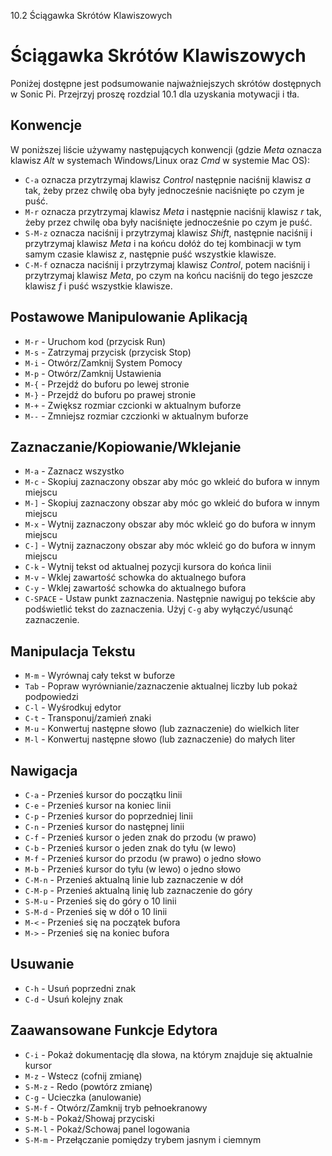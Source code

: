 10.2 Ściągawka Skrótów Klawiszowych

# Ściągawka Skrótów Klawiszowych

Poniżej dostępne jest podsumowanie najważniejszych skrótów dostępnych 
w Sonic Pi. Przejrzyj proszę rozdzial 10.1 dla uzyskania motywacji 
i tła.

## Konwencje

W poniższej liście używamy następujących konwencji (gdzie *Meta* oznacza klawisz 
*Alt* w systemach Windows/Linux oraz *Cmd* w systemie Mac OS):

* `C-a` oznacza przytrzymaj klawisz *Control* następnie naciśnij klawisz *a* tak, żeby przez chwilę oba były jednocześnie 
  naciśnięte po czym je puść.
* `M-r` oznacza przytrzymaj klawisz *Meta* i następnie naciśnij klawisz *r* tak, żeby przez chwilę oba były naciśnięte 
  jednocześnie po czym je puść.
* `S-M-z` oznacza naciśnij i przytrzymaj klawisz *Shift*, następnie naciśnij i przytrzymaj klawisz *Meta* i na końcu 
  dołóż do tej kombinacji w tym samym czasie klawisz *z*, następnie puść wszystkie klawisze.
* `C-M-f` oznacza naciśnij i przytrzymaj klawisz *Control*, potem naciśnij i przytrzymaj klawisz *Meta*, po czym 
  na końcu naciśnij do tego jeszcze klawisz *f* i puść wszystkie klawisze.

## Postawowe Manipulowanie Aplikacją

* `M-r` - Uruchom kod (przycisk Run)
* `M-s` - Zatrzymaj przycisk (przycisk Stop)
* `M-i` - Otwórz/Zamknij System Pomocy
* `M-p` - Otwórz/Zamknij Ustawienia
* `M-{` - Przejdź do buforu po lewej stronie
* `M-}` - Przejdź do buforu po prawej stronie
* `M-+` - Zwiększ rozmiar czcionki w aktualnym buforze
* `M--` - Zmniejsz rozmiar czczionki w aktualnym buforze

## Zaznaczanie/Kopiowanie/Wklejanie

* `M-a`     - Zaznacz wszystko
* `M-c`     - Skopiuj zaznaczony obszar aby móc go wkleić do bufora w innym miejscu
* `M-]`     - Skopiuj zaznaczony obszar aby móc go wkleić do bufora w innym miejscu
* `M-x`     - Wytnij zaznaczony obszar aby móc wkleić go do bufora w innym miejscu
* `C-]`     - Wytnij zaznaczony obszar aby móc wkleić go do bufora w innym miejscu
* `C-k`     - Wytnij tekst od aktualnej pozycji kursora do końca linii
* `M-v`     - Wklej zawartość schowka do aktualnego bufora
* `C-y`     - Wklej zawartość schowka do aktualnego bufora
* `C-SPACE` - Ustaw punkt zaznaczenia. Następnie nawiguj po tekście aby podświetlić tekst do zaznaczenia. 
              Użyj `C-g` aby wyłączyć/usunąć zaznaczenie.


## Manipulacja Tekstu

* `M-m` - Wyrównaj cały tekst w buforze
* `Tab` - Popraw wyrównianie/zaznaczenie aktualnej liczby lub pokaż podpowiedzi
* `C-l` - Wyśrodkuj edytor
* `C-t` - Transponuj/zamień znaki
* `M-u` - Konwertuj następne słowo (lub zaznaczenie) do wielkich liter
* `M-l` - Konwertuj następne słowo (lub zaznaczenie) do małych liter


## Nawigacja

* `C-a`   - Przenieś kursor do początku linii
* `C-e`   - Przenieś kursor na koniec linii
* `C-p`   - Przenieś kursor do poprzedniej linii
* `C-n`   - Przenieś kursor do następnej linii
* `C-f`   - Przenieś kursor o jeden znak do przodu (w prawo)
* `C-b`   - Przenieś kursor o jeden znak do tyłu (w lewo)
* `M-f`   - Przenieś kursor do przodu (w prawo) o jedno słowo
* `M-b`   - Przenieś kursor do tyłu (w lewo) o jedno słowo
* `C-M-n` - Przenieś aktualną linie lub zaznaczenie w dół
* `C-M-p` - Przenieś aktualną linię lub zaznaczenie do góry
* `S-M-u` - Przenieś się do góry o 10 linii
* `S-M-d` - Przenieś się w dół o 10 linii
* `M-<`   - Przenieś się na początek bufora
* `M->`   - Przenieś się na koniec bufora


## Usuwanie

* `C-h` - Usuń poprzedni znak
* `C-d` - Usuń kolejny znak


## Zaawansowane Funkcje Edytora

* `C-i`   - Pokaż dokumentację dla słowa, na którym znajduje się aktualnie kursor
* `M-z`   - Wstecz (cofnij zmianę)
* `S-M-z` - Redo (powtórz zmianę)
* `C-g`   - Ucieczka (anulowanie)
* `S-M-f` - Otwórz/Zamknij tryb pełnoekranowy
* `S-M-b` - Pokaż/Showaj przyciski
* `S-M-l` - Pokaż/Schowaj panel logowania
* `S-M-m` - Przełączanie pomiędzy trybem jasnym i ciemnym


